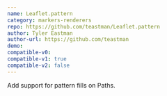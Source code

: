 ```yaml
---
name: Leaflet.pattern
category: markers-renderers
repo: https://github.com/teastman/Leaflet.pattern
author: Tyler Eastman
author-url: https://github.com/teastman
demo: 
compatible-v0:
compatible-v1: true
compatible-v2: false
---
```


Add support for pattern fills on Paths.
